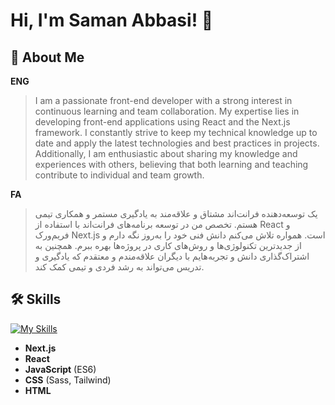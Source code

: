 
# Hi, I'm Saman Abbasi! 👋

## 🚀 About Me

**ENG**
>I am a passionate front-end developer with a strong interest in continuous learning and team collaboration. My expertise lies in developing front-end applications using React and the Next.js framework. I constantly strive to keep my technical knowledge up to date and apply the latest technologies and best practices in projects. Additionally, I am enthusiastic about sharing my knowledge and experiences with others, believing that both learning and teaching contribute to individual and team growth.

**FA**
>یک توسعه‌دهنده فرانت‌اند مشتاق و علاقه‌مند به یادگیری مستمر و همکاری تیمی هستم. تخصص من در توسعه برنامه‌های فرانت‌اند با استفاده از React و فریم‌ورک Next.js است. همواره تلاش می‌کنم دانش فنی خود را به‌روز نگه دارم و از جدیدترین تکنولوژی‌ها و روش‌های کاری در پروژه‌ها بهره ببرم. همچنین به اشتراک‌گذاری دانش و تجربه‌هایم با دیگران علاقه‌مندم و معتقدم که یادگیری و تدریس می‌تواند به رشد فردی و تیمی کمک کند.


## 🛠 Skills
[![My Skills](https://skillicons.dev/icons?i=nextjs,react,js,css,tailwind,html)](https://skillicons.dev)

- **Next.js**
- **React**
- **JavaScript** (ES6)
- **CSS** (Sass, Tailwind)
- **HTML**


